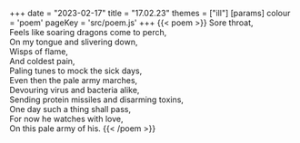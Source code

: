 +++
date = "2023-02-17"
title = "17.02.23"
themes = ["ill"]
[params]
  colour = 'poem'
  pageKey = 'src/poem.js'
+++
{{< poem >}}
Sore throat,  
Feels like soaring dragons come to perch,  
On my tongue and slivering down,  
Wisps of flame,  
And coldest pain,  
Paling tunes to mock the sick days,  
Even then the pale army marches,  
Devouring virus and bacteria alike,  
Sending protein missiles and disarming toxins,  
One day such a thing shall pass,  
For now he watches with love,  
On this pale army of his.
{{< /poem >}}